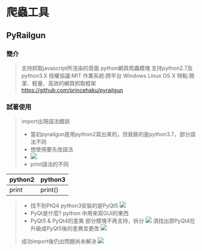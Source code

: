 # 爬蟲工具
## PyRailgun
 ### 簡介
>支持抓取javascript所渲染的頁面
>python網頁爬蟲模塊
>支持python2.7及python3.X
>授權協議:MIT
>作業系統:跨平台 Windows Linux OS X
>特點:簡潔、輕量、高效的網頁抓取框架
>https://github.com/princehaku/pyrailgun
>
 ### 試著使用
>import出現語法錯誤
>* 當初pyrailgun是用python2寫出來的，但我裝的是python3.7，部分語法不同
>* 想使用要先改語法
>* ![](https://g0vhackmd.blob.core.windows.net/g0v-hackmd-images/upload_cecb05864a5b6881a93cd0514a994571) 
>* print語法的不同
>
|python2|python3 | 
| -------- | -------- | 
| print    | print()    | 

>* 找不到PtQ4 
>python3安裝的是PyQt5
>![](https://g0vhackmd.blob.core.windows.net/g0v-hackmd-images/upload_02a9fa56c9bfd3e71c77ec6dffbb4e41)
>* PyQt是什麼?
>python 中用來寫GUI的東西
>* PyQt5 & PyQt4的差異
>部分模塊不再支持，拆分
>![](https://g0vhackmd.blob.core.windows.net/g0v-hackmd-images/upload_e530407260c5a3a681bc1371edf7b0aa)
>須找出原PyQt4在升級成PyQt5後的差異並更改
>![](https://g0vhackmd.blob.core.windows.net/g0v-hackmd-images/upload_5b4faf353178dd8da854df655a048f36)
>
>成功import後仍出問題尚未解決
>![](https://g0vhackmd.blob.core.windows.net/g0v-hackmd-images/upload_a14a22ba1331224089ff110a4f71ed5c)




